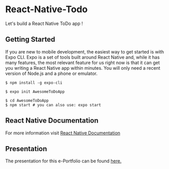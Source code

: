 # React-Native-Todo
Let's build a React Native ToDo app !

## Getting Started

If you are new to mobile development, the easiest way to get started is with Expo CLI. Expo is a set of tools built around React Native and, while it has many features, the most relevant feature for us right now is that it can get you writing a React Native app within minutes. You will only need a recent version of Node.js and a phone or emulator. 

```
$ npm install -g expo-cli
```

```
$ expo init AwesomeToDoApp

$ cd AwesomeToDoApp
$ npm start # you can also use: expo start
```

## React Native Documentation

For more information visit [React Native Documentation](https://reactnative.dev/docs/getting-started)

## Presentation

The presentation for this e-Portfolio can be found [here.](https://github.com/jonaeku/React-Native-Todo/blob/main/React%20Native.pdf)
